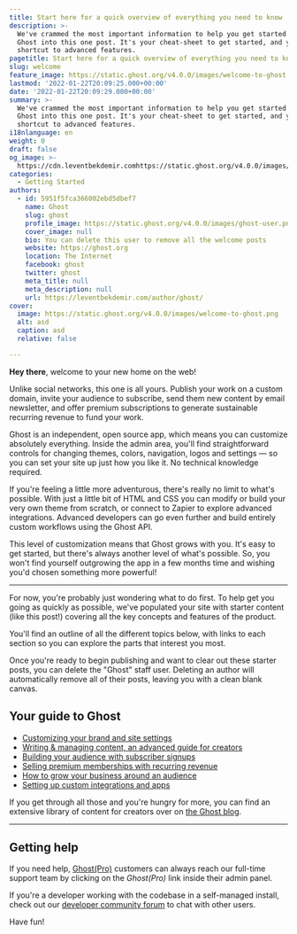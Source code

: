 ```yaml
---
title: Start here for a quick overview of everything you need to know
description: >-
  We've crammed the most important information to help you get started with
  Ghost into this one post. It's your cheat-sheet to get started, and your
  shortcut to advanced features.
pagetitle: Start here for a quick overview of everything you need to know
slug: welcome
feature_image: https://static.ghost.org/v4.0.0/images/welcome-to-ghost.png
lastmod: '2022-01-22T20:09:25.000+00:00'
date: '2022-01-22T20:09:29.000+00:00'
summary: >-
  We've crammed the most important information to help you get started with
  Ghost into this one post. It's your cheat-sheet to get started, and your
  shortcut to advanced features.
i18nlanguage: en
weight: 0
draft: false
og_image: >-
  https://cdn.leventbekdemir.comhttps://static.ghost.org/v4.0.0/images/welcome-to-ghost.png
categories:
  - Getting Started
authors:
  - id: 5951f5fca366002ebd5dbef7
    name: Ghost
    slug: ghost
    profile_image: https://static.ghost.org/v4.0.0/images/ghost-user.png
    cover_image: null
    bio: You can delete this user to remove all the welcome posts
    website: https://ghost.org
    location: The Internet
    facebook: ghost
    twitter: ghost
    meta_title: null
    meta_description: null
    url: https://leventbekdemir.com/author/ghost/
cover:
  image: https://static.ghost.org/v4.0.0/images/welcome-to-ghost.png
  alt: asd
  caption: asd
  relative: false

---
```

**Hey there**, welcome to your new home on the web!

Unlike social networks, this one is all yours. Publish your work on a custom domain, invite your audience to subscribe, send them new content by email newsletter, and offer premium subscriptions to generate sustainable recurring revenue to fund your work.

Ghost is an independent, open source app, which means you can customize absolutely everything. Inside the admin area, you'll find straightforward controls for changing themes, colors, navigation, logos and settings — so you can set your site up just how you like it. No technical knowledge required.

If you're feeling a little more adventurous, there's really no limit to what's possible. With just a little bit of HTML and CSS you can modify or build your very own theme from scratch, or connect to Zapier to explore advanced integrations. Advanced developers can go even further and build entirely custom workflows using the Ghost API.

This level of customization means that Ghost grows with you. It's easy to get started, but there's always another level of what's possible. So, you won't find yourself outgrowing the app in a few months time and wishing you'd chosen something more powerful!

* * *

For now, you're probably just wondering what to do first. To help get you going as quickly as possible, we've populated your site with starter content (like this post!) covering all the key concepts and features of the product.

You'll find an outline of all the different topics below, with links to each section so you can explore the parts that interest you most.

Once you're ready to begin publishing and want to clear out these starter posts, you can delete the "Ghost" staff user. Deleting an author will automatically remove all of their posts, leaving you with a clean blank canvas.

Your guide to Ghost
-------------------

*   [Customizing your brand and site settings](https://leventbekdemir.com/welcome/__GHOST_URL__/design/)
*   [Writing & managing content, an advanced guide for creators](https://leventbekdemir.com/welcome/__GHOST_URL__/write/)
*   [Building your audience with subscriber signups](https://leventbekdemir.com/welcome/__GHOST_URL__/portal/)
*   [Selling premium memberships with recurring revenue](https://leventbekdemir.com/welcome/__GHOST_URL__/sell/)
*   [How to grow your business around an audience](https://leventbekdemir.com/welcome/__GHOST_URL__/grow/)
*   [Setting up custom integrations and apps](https://leventbekdemir.com/welcome/__GHOST_URL__/integrations/)

If you get through all those and you're hungry for more, you can find an extensive library of content for creators over on [the Ghost blog](https://ghost.org/blog/).

* * *

Getting help
------------

If you need help, [Ghost(Pro)](https://ghost.org/pricing/) customers can always reach our full-time support team by clicking on the _Ghost(Pro)_ link inside their admin panel.

If you're a developer working with the codebase in a self-managed install, check out our [developer community forum](https://forum.ghost.org) to chat with other users.

Have fun!
